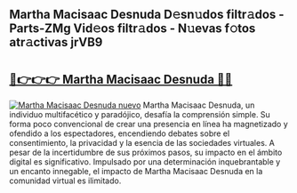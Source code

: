 ## Martha Macisaac Desnuda D𝚎sn𝚞dos filtr𝚊dos - Parts-ZMg Vid𝚎os filtr𝚊dos - N𝚞evas f𝚘tos atr𝚊ctivas jrVB9

# <h2><a href="http://mbcxha.tromn.icu/?c=Martha+Macisaac+Desnuda">🔗👉👉👉 Martha Macisaac Desnuda 🔗🔗</a></h2>

[![Martha Macisaac Desnuda nuevo](https://i.imgur.com/pEAQMta.gif)](http://mbcxha.tromn.icu/?c=Martha+Macisaac+Desnuda)
Martha Macisaac Desnuda, un individuo multifacético y paradójico, desafía la comprensión simple. Su forma poco convencional de crear una presencia en línea ha magnetizado y ofendido a los espectadores, encendiendo debates sobre el consentimiento, la privacidad y la esencia de las sociedades virtuales. A pesar de la incertidumbre de sus próximos pasos, su impacto en el ámbito digital es significativo. Impulsado por una determinación inquebrantable y un encanto innegable, el impacto de Martha Macisaac Desnuda en la comunidad virtual es ilimitado.

